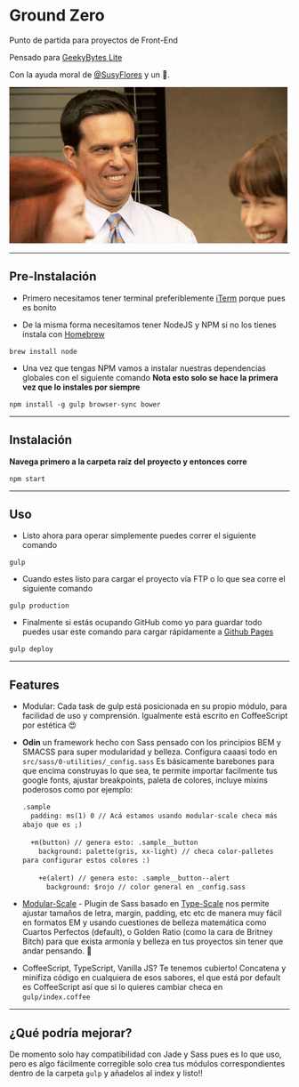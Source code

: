 # Ground Zero
Punto de partida para proyectos de Front-End

Pensado para [GeekyBytes Lite](http://geekybytes.mx)

Con la ayuda moral de [@SusyFlores](https://github.com/SusyFlores) y un 🐶.

![MRW Life](mfw.gif)

---

## Pre-Instalación
- Primero necesitamos tener terminal preferiblemente [iTerm](https://www.iterm2.com/) porque pues es bonito

- De la misma forma necesitamos tener NodeJS y NPM si no los tienes instala con [Homebrew](http://brew.sh/)
```
brew install node
```
- Una vez que tengas NPM vamos a instalar nuestras dependencias globales con el siguiente comando **Nota esto solo se hace la primera vez que lo instales por siempre**
```
npm install -g gulp browser-sync bower
```

---
## Instalación

**Navega primero a la carpeta raíz del proyecto y entonces corre**

```
npm start
```

---
## Uso

- Listo ahora para operar simplemente puedes correr el siguiente comando
```
gulp
```
- Cuando estes listo para cargar el proyecto vía FTP o lo que sea corre el siguiente comando
```
gulp production
```
- Finalmente si estás ocupando GitHub como yo para guardar todo puedes usar este comando para cargar rápidamente a [Github Pages](https://pages.github.com/)
```
gulp deploy
```

---
## Features
- Modular: Cada task de gulp está posicionada en su propio módulo, para facilidad de uso y comprensión. Igualmente está escrito en CoffeeScript por estética 😍


- **Odin** un framework hecho con Sass pensado con los principios BEM y SMACSS para super modularidad y belleza. Configura caaasi todo en `src/sass/0-utilities/_config.sass` Es básicamente barebones para que encima construyas lo que sea, te permite importar facilmente tus google fonts, ajustar breakpoints, paleta de colores, incluye mixins poderosos como por ejemplo:

  ```
  .sample
    padding: ms(1) 0 // Acá estamos usando modular-scale checa más abajo que es ;)

    +m(button) // genera esto: .sample__button
      background: palette(gris, xx-light) // checa color-palletes para configurar estos colores :)

      +e(alert) // genera esto: .sample__button--alert
        background: $rojo // color general en _config.sass
  ```

- [Modular-Scale](https://github.com/modularscale/modularscale-sass) - Plugin de Sass basado en [Type-Scale](http://type-scale.com/) nos permite ajustar tamaños de letra, margin, padding, etc etc de manera muy fácil en formatos EM y usando cuestiones de belleza matemática como Cuartos Perfectos (default), o Golden Ratio (como la cara de Britney Bitch) para que exista armonía y belleza en tus proyectos sin tener que andar pensando. 🍺

- CoffeeScript, TypeScript, Vanilla JS? Te tenemos cubierto! Concatena y minifiza código en cualquiera de esos sabores, el que está por default es CoffeeScript así que si lo quieres cambiar checa en `gulp/index.coffee`

---
## ¿Qué podría mejorar?
De momento solo hay compatibilidad con Jade y Sass pues es lo que uso, pero es algo fácilmente corregible solo crea tus módulos correspondientes dentro de la carpeta `gulp` y añadelos al index y listo!!
